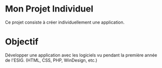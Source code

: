 # Mon Projet Individuel
Ce projet consiste à créer individuellement une application.

# Objectif 
Développer une application avec les logiciels vu pendant la première année de l'ESIG. (HTML, CSS, PHP, WinDesign, etc.)